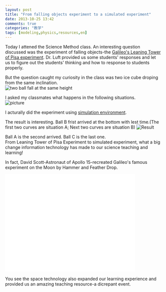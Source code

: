 ```yaml
---
layout: post
title: "From falling objects experiment to a simulated experiment"
date: 2013-10-25 13:42
comments: true
categories: "教学"
tags: [modeling,physics,resources,en]
---
```

Today I attened the Science Method class. An interesting question discussed was the experiment of falling objects-the [Galileo's Leaning Tower of Pisa experiment](http://en.wikipedia.org/wiki/Galileo%27s_Leaning_Tower_of_Pisa_experiment).  Dr. Luft provided us some students' responses and let us to figure out the students' thinking and how to response to students properly.  

But the question caught my curiosity in the class was two ice cube droping from the same inclination.  
![two ball fall at the same height](https://raw.github.com/lukezhg/Freyja/master/bigsmallball.png)
<!--more-->
I asked my classmates what happens in the following situations.  
![picture](https://raw.github.com/lukezhg/Freyja/master/3inclinations.png) 

I acturally did the experiment using [simulation environment](http://phet.colorado.edu/en/simulation/energy-skate-park).  

The result is interesting. Ball B frist arrived at the bottom with lest time.(The first two curves are situation A; Next two curves are situation B) 
![Result](https://raw.github.com/lukezhg/Freyja/master/skater.png)   

Ball A is the second arrived. Ball C is the last one.   
From Leaning Tower of Pisa Experiment to simulated experiment, what a big change information technology has made to our science teaching and learning!

In fact, David Scott-Astronaut of  Apollo 15-recreated Galileo's famous experiment on the Moon by Hammer and Feather Drop.  
<iframe width="420" height="315" src="//www.youtube.com/embed/4mTsrRZEMwA" frameborder="0" allowfullscreen></iframe>

You see the space technology also expanded our learning experience and provided us an amazing teaching resource-a dicrepant event.  